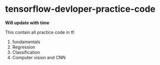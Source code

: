 # tensorflow-devloper-practice-code
**Will update with time**

This contain all practice code in tf:
 1) fundamentals
 2) Regression
 3) Classification
 4) Computer vision and CNN 

